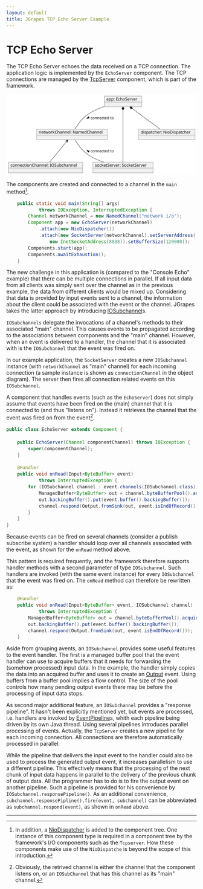 ```yaml
---
layout: default
title: JGrapes TCP Echo Server Example
---
```


TCP Echo Server
===============

The TCP Echo Server echoes the data received on a TCP connection. The 
application logic is implemented by the `EchoServer` component. The TCP
connections are managed by the 
[TcpServer](latest-release/javadoc/index.html?org/jgrapes/net/TcpServer.html)
component, which is part of the framework.

![Structure](EchoServer.svg)

The components are created and connected to a channel in the `main` 
method[^NioDispatcher].


```java
    public static void main(String[] args)
            throws IOException, InterruptedException {
        Channel networkChannel = new NamedChannel("network i/o");
        Component app = new EchoServer(networkChannel)
            .attach(new NioDispatcher())
            .attach(new SocketServer(networkChannel).setServerAddress(
                new InetSocketAddress(8888)).setBufferSize(120000));
        Components.start(app);
        Components.awaitExhaustion();
    }
```

The new challenge in this application is (compared to the "Console Echo"
example) that there can be multiple connections in parallel. If all input 
data from all clients was simply sent over the channel as in the previous
example, the data from different clients would be mixed up. Considering 
that data is provided by input events sent to a channel, the information 
about the client could be associated with the event or the channel. 
JGrapes takes the latter approach by introducing
[IOSubchannel](latest-release/javadoc/index.html?org/jgrapes/io/IOSubchannel.html)s.

`IOSubchannels` delegate the invocations of a channel's methods to their 
associated "main" channel. This causes events to be propagated according
to the associations between components and the "main" channel. However,
when an event is delivered to a handler, the channel that it is associated
with is the `IOSubchannel` that the event was fired on.

In our example application, the `SocketServer` creates a new `IOSubchannel` 
instance (with `networkChannel`
as "main" channel) for each incoming connection (a sample instance is shown 
as `connectionChannel` in the object diagram). The server then fires all
connection related events on this `IOSubchannel`. 

A component that handles events (such as the `EchoServer`) does not simply
assume that events have been fired on the (main) channel that it is connected
to (and thus "listens on"). Instead it retrieves the channel that the event
was fired on from the event[^retrievedChannel].

```java
public class EchoServer extends Component {

    public EchoServer(Channel componentChannel) throws IOException {
        super(componentChannel);
    }

    @Handler
    public void onRead(Input<ByteBuffer> event)
            throws InterruptedException {
        for (IOSubchannel channel : event.channels(IOSubchannel.class)) {
            ManagedBuffer<ByteBuffer> out = channel.byteBufferPool().acquire();
            out.backingBuffer().put(event.buffer().backingBuffer());
            channel.respond(Output.fromSink(out, event.isEndOfRecord()));
        }
    }
}
```

Because events can be fired on several channels (consider a publish
subscribe system) a handler should loop over all channels associated
with the event, as shown for the `onRead` method above.

This pattern is required frequently, and the framework therefore supports
handler methods with a second parameter of type `IOSubchannel`.
Such handlers are invoked (with the same event instance) for 
every `IOSubchannel` that the event
was fired on. The `onRead` method can therefore be rewritten as:

```java
    @Handler
    public void onRead(Input<ByteBuffer> event, IOSubchannel channel)
            throws InterruptedException {
        ManagedBuffer<ByteBuffer> out = channel.byteBufferPool().acquire();
        out.backingBuffer().put(event.buffer().backingBuffer());
        channel.respond(Output.fromSink(out, event.isEndOfRecord()));
    }
```

Aside from grouping avents, an `IOSubchannel` provides some useful
features to the event handler. The first is a managed buffer pool
that the event handler can use to acquire buffers that it needs
for forwarding the (somehow processed) input data. In the example,
the handler simply copies the data into an acquired buffer and
uses it to create an
[Output](latest-release/javadoc/index.html?org/jgrapes/io/events/Output.html)
event. Using buffers from a buffer pool implies a flow control.
The size of the pool controls how many pending output events there
may be before the processing of input data stops.

As second major additional feature, an `IOSubchannel` provides a
"response pipeline". It hasn't been explicitly mentioned yet, but
events are processed, i.e. handlers are invoked by
[EventPipeline](latest-release/javadoc/index.html?org/jgrapes/core/EventPipeline.html)s,
whith each pipeline being driven by its own Java thread.
Using several pipelines introduces parallel processing of events.
Actually, the `TcpServer` creates a new pipeline for each incoming
connection. All connections are therefore automatically processed 
in parallel.

While the pipeline that delivers the input event to the handler could
also be used to process the generated output event, it increases
parallelism to use a different pipeline. This effectively means that
the processing of the next chunk of input data happens in parallel to
the delivery of the previous chunk of output data. All the programmer
has to do is to fire the output event on another pipeline. Such a pipeline
is provided for his convenience by `IOSubchannel.responsePipeline()`. As
an additional convenience, `subchannel.responsePipline().fire(event, subchannel)`
can be abbreviated as `subchannel.respond(event)`, as shown in `onRead` above.

---

[^NioDispatcher]: In addition, a 
    [NioDispatcher](latest-release/javadoc/index.html?org/jgrapes/io/NioDispatcher.html)
    is added to the component tree. One instance of this component type is 
    required in a component tree by the framework's I/O components such as
    the `Tcpserver`. How these components make use of the `NioDispatche` is beyond
    the scope of this introduction. 

[^retrievedChannel]: Obviously, the retrived channel is either the
    channel that the component listens on, or an
    `IOSubChannel` that has this channel as its "main" channel.
